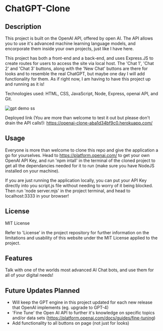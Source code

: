 # ChatGPT-Clone

## Description

This project is built on the OpenAI API, offered by open AI. The API allows you to use it's advanced machine learning language models, and encorporate them inside your own projects, just like I have here.

This project has both a front-end and a back-end, and uses Express.JS to create routes for users to access the site via local host. The 'Chat 1', 'Chat 2' and 'Chat 3' buttons, along with the 'New Chat' buttons are there for looks and to resemble the real ChatGPT, but maybe one day I will add functionality for them. As if right now, I am having to have this project up and running as it is!

Technologies used: HTML, CSS, JavaScript, Node, Express, openai API, and Git.


![gpt demo ss](https://github.com/ThomasSzentirmay/JS-code-quiz/assets/132217664/ab66f2bf-57fc-4c3e-bcd0-6d399cc7dbc4)


Deployed link (You are more than welcome to test it out but please don't drain the API calls!): https://openai-clone-aba1d34bf9c0.herokuapp.com/

## Usage

Everyone is more than welcome to clone this repo and give the application a go for yourselves. Head to https://platform.openai.com/ to get your own OpenAI API Key, and run 'npm intall' in the terminal of the cloned project to get all the dependancies needed for it to run (make sure you have NodeJS installed on your machine).

If you are just running the application locally, you can put your API Key directly into you script.js file without needing to worry of it being blocked. Then run 'node server.mjs' in the project terminal, and head to localhost:3333 in your browser!

## License

MIT License

Refer to 'License' in the project repository for further information on the limitations and usability of this website under the MIT License applied to the project.

## Features

Talk with one of the worlds most advanced AI Chat bots, and use them for all of your digital needs!

## Future Updates Planned

- Will keep the GPT engine in this project updated for each new release that OpenAI implements (eg. upgrade to GPT-4)
- 'Fine Tune' the Open AI API to further it's knowledge on specific topics and/or data sets (https://platform.openai.com/docs/guides/fine-tuning)
- Add functionality to all buttons on page (not just for looks)
